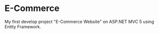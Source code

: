 # E-Commerce
My first develop project "E-Commerce Website" on ASP.NET MVC 5 using Entity Framework.

